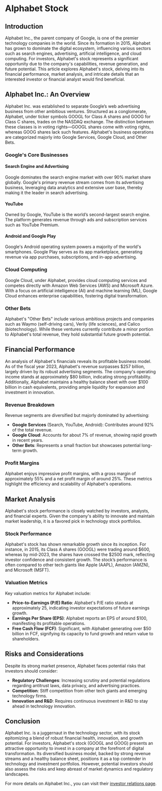 # Alphabet Stock

## Introduction
Alphabet Inc., the parent company of Google, is one of the premier technology companies in the world. Since its formation in 2015, Alphabet has grown to dominate the digital ecosystem, influencing various sectors such as search engines, advertising, artificial intelligence, and cloud computing. For investors, Alphabet's stock represents a significant opportunity due to the company's capabilities, revenue generation, and future potential. This article explores Alphabet's stock, delving into its financial performance, market analysis, and intricate details that an interested investor or financial analyst would find beneficial.

## Alphabet Inc.: An Overview
Alphabet Inc. was established to separate Google’s web advertising business from other ambitious ventures. Structured as a conglomerate, Alphabet, under ticker symbols GOOGL for Class A shares and GOOG for Class C shares, trades on the NASDAQ exchange. The distinction between these classes is in voting rights—GOOGL shares come with voting rights, whereas GOOG shares lack such features. Alphabet's business operations are categorized majorly into Google Services, Google Cloud, and Other Bets.

### Google's Core Businesses
#### Search Engine and Advertising
Google dominates the search engine market with over 90% market share globally. Google's primary revenue stream comes from its advertising business, leveraging data analytics and extensive user base, thereby making it the leader in search advertising.

#### YouTube
Owned by Google, YouTube is the world’s second-largest search engine. The platform generates revenue through ads and subscription services such as YouTube Premium.

#### Android and Google Play
Google's Android operating system powers a majority of the world's smartphones. Google Play serves as its app marketplace, generating revenue via app purchases, subscriptions, and in-app advertising.

### Cloud Computing
Google Cloud, under Alphabet, provides cloud computing services and competes directly with Amazon Web Services (AWS) and Microsoft Azure. With a focus on artificial intelligence (AI) and machine learning (ML), Google Cloud enhances enterprise capabilities, fostering digital transformation.

### Other Bets
Alphabet's "Other Bets" include various ambitious projects and companies such as Waymo (self-driving cars), Verily (life sciences), and Calico (biotechnology). While these ventures currently contribute a minor portion to Alphabet's total revenue, they hold substantial future growth potential.

## Financial Performance
An analysis of Alphabet's financials reveals its profitable business model. As of the fiscal year 2023, Alphabet's revenue surpasses $257 billion, largely driven by its robust advertising segments. The company's operating income stands at approximately $80 billion, indicating strong profitability. Additionally, Alphabet maintains a healthy balance sheet with over $100 billion in cash equivalents, providing ample liquidity for expansion and investment in innovation.

### Revenue Breakdown
Revenue segments are diversified but majorly dominated by advertising:
- **Google Services** (Search, YouTube, Android): Contributes around 92% of the total revenue.
- **Google Cloud**: Accounts for about 7% of revenue, showing rapid growth in recent years.
- **Other Bets**: Represents a small fraction but showcases potential long-term growth.

### Profit Margins
Alphabet enjoys impressive profit margins, with a gross margin of approximately 55% and a net profit margin of around 25%. These metrics highlight the efficiency and scalability of Alphabet's operations.

## Market Analysis
Alphabet's stock performance is closely watched by investors, analysts, and financial experts. Given the company's ability to innovate and maintain market leadership, it is a favored pick in technology stock portfolios.

### Stock Performance
Alphabet's stock has shown remarkable growth since its inception. For instance, in 2015, its Class A shares (GOOGL) were trading around $600, whereas by mid-2023, the shares have crossed the $2500 mark, reflecting investor confidence and consistent growth. The stock’s performance is often compared to other tech giants like Apple (AAPL), Amazon (AMZN), and Microsoft (MSFT).

### Valuation Metrics
Key valuation metrics for Alphabet include:
- **Price-to-Earnings (P/E) Ratio**: Alphabet's P/E ratio stands at approximately 25, indicating investor expectations of future earnings growth.
- **Earnings Per Share (EPS)**: Alphabet reports an EPS of around $100, manifesting its profitable operations.
- **Free Cash Flow (FCF)**: Significant, with Alphabet generating over $50 billion in FCF, signifying its capacity to fund growth and return value to shareholders.

## Risks and Considerations
Despite its strong market presence, Alphabet faces potential risks that investors should consider:
- **Regulatory Challenges**: Increasing scrutiny and potential regulations regarding antitrust laws, data privacy, and advertising practices.
- **Competition**: Stiff competition from other tech giants and emerging technology firms.
- **Innovation and R&D**: Requires continuous investment in R&D to stay ahead in technology innovation.

## Conclusion
Alphabet Inc. is a juggernaut in the technology sector, with its stock epitomizing a blend of robust financial health, innovation, and growth potential. For investors, Alphabet's stock (GOOGL and GOOG) presents an attractive opportunity to invest in a company at the forefront of digital transformation. Its diversified business model, backed by strong revenue streams and a healthy balance sheet, positions it as a top contender in technology and investment portfolios. However, potential investors should also assess the risks and keep abreast of market dynamics and regulatory landscapes. 

For more details on Alphabet Inc., you can visit their [investor relations page](https://abc.xyz/investor/).